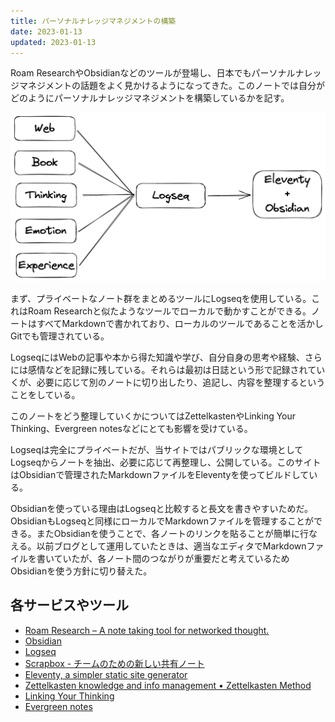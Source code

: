 ```yaml
---
title: パーソナルナレッジマネジメントの構築
date: 2023-01-13
updated: 2023-01-13
---
```


Roam ResearchやObsidianなどのツールが登場し、日本でもパーソナルナレッジマネジメントの話題をよく見かけるようになってきた。このノートでは自分がどのようにパーソナルナレッジマネジメントを構築しているかを記す。

![](/assets/my-personal-knowledge-management.png.png)

まず、プライベートなノート群をまとめるツールにLogseqを使用している。これはRoam Researchと似たようなツールでローカルで動かすことができる。ノートはすべてMarkdownで書かれており、ローカルのツールであることを活かしGitでも管理されている。

LogseqにはWebの記事や本から得た知識や学び、自分自身の思考や経験、さらには感情などを記録に残している。それらは最初は日誌という形で記録されていくが、必要に応じて別のノートに切り出したり、追記し、内容を整理するということをしている。

このノートをどう整理していくかについてはZettelkastenやLinking Your Thinking、Evergreen notesなどにとても影響を受けている。

Logseqは完全にプライベートだが、当サイトではパブリックな環境としてLogseqからノートを抽出、必要に応じて再整理し、公開している。このサイトはObsidianで管理されたMarkdownファイルをEleventyを使ってビルドしている。

Obsidianを使っている理由はLogseqと比較すると長文を書きやすいためだ。ObsidianもLogseqと同様にローカルでMarkdownファイルを管理することができる。またObsidianを使うことで、各ノートのリンクを貼ることが簡単に行なえる。以前ブログとして運用していたときは、適当なエディタでMarkdownファイルを書いていたが、各ノート間のつながりが重要だと考えているためObsidianを使う方針に切り替えた。

## 各サービスやツール

- [Roam Research – A note taking tool for networked thought\.](https://roamresearch.com/)
- [Obsidian](https://obsidian.md/)
- [Logseq](https://logseq.com/)
- [Scrapbox - チームのための新しい共有ノート](https://scrapbox.io/product)
- [Eleventy, a simpler static site generator](https://www.11ty.dev/)
- [Zettelkasten knowledge and info management • Zettelkasten Method](https://zettelkasten.de/)
- [Linking Your Thinking](https://www.linkingyourthinking.com/)
- [Evergreen notes](https://notes.andymatuschak.org/Evergreen_notes)